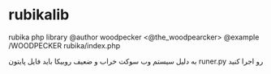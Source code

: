 # rubikalib
rubika php library
@author woodpecker <@the_woodpearcker>
@example /WOODPECKER rubika/index.php


<p>
  به دلیل سیستم وب سوکت خراب و ضعیف روبیکا باید فایل پایتون runer.py رو اجرا کنید
</p>
